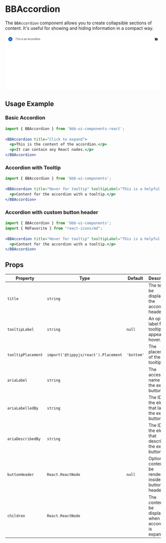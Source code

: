 # BBAccordion

The `BBAccordion` component allows you to create collapsible sections of content. It's useful for showing and hiding information in a compact way.

![Demo](assets/example.gif)

## Usage Example

### Basic Accordion

```jsx
import { BBAccordion } from 'bbb-ui-components-react';

<BBAccordion title="Click to expand">
  <p>This is the content of the accordion.</p>
  <p>It can contain any React nodes.</p>
</BBAccordion>
```

### Accordion with Tooltip

```jsx
import { BBAccordion } from 'bbb-ui-components';

<BBAccordion title="Hover for tooltip" tooltipLabel="This is a helpful tooltip!">
  <p>Content for the accordion with a tooltip.</p>
</BBAccordion>
```

### Accordion with custom button header

```jsx
import { BBAccordion } from 'bbb-ui-components';
import { MdFavorite } from "react-icons/md";

<BBAccordion title="Hover for tooltip" tooltipLabel="This is a helpful tooltip!" buttonHeader={<MdFavorite>}>
  <p>Content for the accordion with a tooltip.</p>
</BBAccordion>
```

## Props

| Property           | Type                                   | Default     | Description                                                                    |
| ------------------ | -------------------------------------- | ----------- | ------------------------------------------------------------------------------ |
| `title`            | `string`                               |             | The text to be displayed in the accordion header.                              |
| `tooltipLabel`     | `string`                               | `null`      | An optional label for the tooltip that appears on hover.                       |
| `tooltipPlacement` | `import('@tippyjs/react').Placement`   | `'bottom'`  | The placement of the tooltip.                                                  |
| `ariaLabel`        | `string`                               |             | The accessible name for the expand button.                                     |
| `ariaLabelledBy`   | `string`                               |             | The ID of the element that labels the expand button.                           |
| `ariaDescribedBy`  | `string`                               |             | The ID of the element that describes the expand button.                        |
| `buttonHeader`     | `React.ReactNode`                      | `null`      | Optional content to be rendered inside the button header.                      |
| `children`         | `React.ReactNode`                      |             | The content to be displayed when the accordion is expanded.                    |
